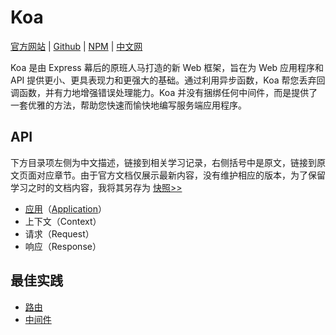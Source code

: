 # Koa

[官方网站](https://koajs.com) | [Github](https://github.com/koajs) | [NPM](https://www.npmjs.com/package/koa) | [中文网](http://koajs.cn)

Koa 是由 Express 幕后的原班人马打造的新 Web 框架，旨在为 Web 应用程序和 API 提供更小、更具表现力和更强大的基础。通过利用异步函数，Koa 帮您丢弃回调函数，并有力地增强错误处理能力。Koa 并没有捆绑任何中间件，而是提供了一套优雅的方法，帮助您快速而愉快地编写服务端应用程序。

## API

下方目录项左侧为中文描述，链接到相关学习记录，右侧括号中是原文，链接到原文页面对应章节。由于官方文档仅展示最新内容，没有维护相应的版本，为了保留学习之时的文档内容，我将其另存为 [快照>>](./snapshoot/)

- [应用](./API/Application.md)（[Application](https://koajs.com/#application)）
- 上下文（Context）
- 请求（Request）
- 响应（Response）

## 最佳实践

- [路由](./最佳实践/路由.md)
- [中间件](./最佳实践/中间件实践.md)

<!-- https://github.com/koajs/koa/wiki -->
<!-- https://github.com/koajs/examples -->

